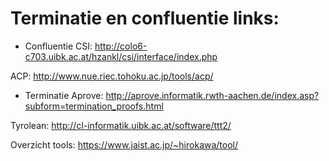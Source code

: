 # Terminatie en confluentie links:

- Confluentie
CSI: http://colo6-c703.uibk.ac.at/hzankl/csi/interface/index.php

ACP: http://www.nue.riec.tohoku.ac.jp/tools/acp/ 

- Terminatie 
Aprove: http://aprove.informatik.rwth-aachen.de/index.asp?subform=termination_proofs.html

Tyrolean: http://cl-informatik.uibk.ac.at/software/ttt2/ 

Overzicht tools: https://www.jaist.ac.jp/~hirokawa/tool/
